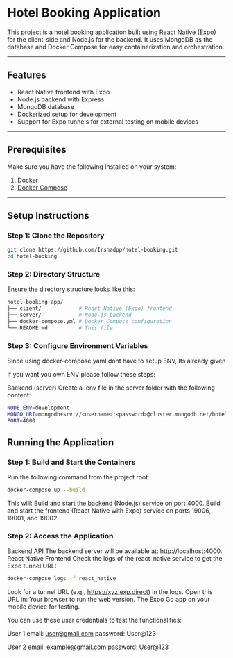 # Hotel Booking Application

This project is a hotel booking application built using React Native (Expo) for the client-side and Node.js for the backend. It uses MongoDB as the database and Docker Compose for easy containerization and orchestration.

---

## Features

- React Native frontend with Expo
- Node.js backend with Express
- MongoDB database
- Dockerized setup for development
- Support for Expo tunnels for external testing on mobile devices

---

## Prerequisites

Make sure you have the following installed on your system:

1. [Docker](https://docs.docker.com/get-docker/)
2. [Docker Compose](https://docs.docker.com/compose/install/)

---

## Setup Instructions

### Step 1: Clone the Repository

```bash
git clone https://github.com/Irshadpp/hotel-booking.git
cd hotel-booking
```

### Step 2: Directory Structure
Ensure the directory structure looks like this:

```bash
hotel-booking-app/
├── client/            # React Native (Expo) frontend
├── server/            # Node.js backend
├── docker-compose.yml # Docker Compose configuration
└── README.md          # This file
```

###  Step 3: Configure Environment Variables

Since using docker-compose.yaml dont have to setup ENV, Its already given

If you want you own ENV please follow these steps:

Backend (server)
Create a .env file in the server folder with the following content:
```bash
NODE_ENV=development
MONGO_URI=mongodb+srv://<username>:<password>@cluster.mongodb.net/hotel_booking
PORT=4000
```

## Running the Application

### Step 1: Build and Start the Containers
Run the following command from the project root:

```bash
docker-compose up --build
```

This will:
Build and start the backend (Node.js) service on port 4000.
Build and start the frontend (React Native with Expo) service on ports 19006, 19001, and 19002.

### Step 2: Access the Application

Backend API
The backend server will be available at: http://localhost:4000.
React Native Frontend
Check the logs of the react_native service to get the Expo tunnel URL:

```bash
docker-compose logs -f react_native
```
Look for a tunnel URL (e.g., https://xyz.exp.direct) in the logs.
Open this URL in:
Your browser to run the web version.
The Expo Go app on your mobile device for testing.

You can use these user credentials to test the functionalities:

User 1
email: user@gmail.com
password: User@123

User 2
email: example@gmail.com
password: User@123